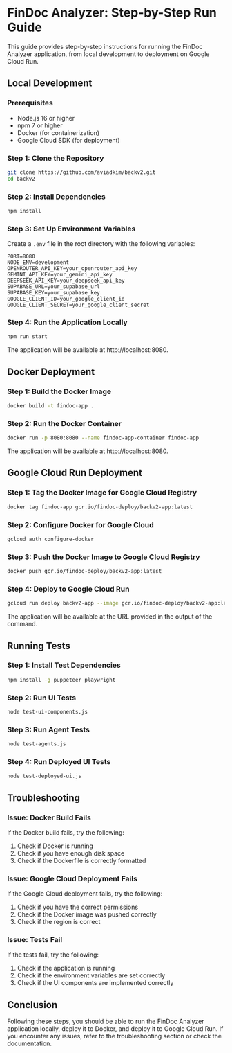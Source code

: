 # FinDoc Analyzer: Step-by-Step Run Guide

This guide provides step-by-step instructions for running the FinDoc Analyzer application, from local development to deployment on Google Cloud Run.

## Local Development

### Prerequisites

- Node.js 16 or higher
- npm 7 or higher
- Docker (for containerization)
- Google Cloud SDK (for deployment)

### Step 1: Clone the Repository

```bash
git clone https://github.com/aviadkim/backv2.git
cd backv2
```

### Step 2: Install Dependencies

```bash
npm install
```

### Step 3: Set Up Environment Variables

Create a `.env` file in the root directory with the following variables:

```
PORT=8080
NODE_ENV=development
OPENROUTER_API_KEY=your_openrouter_api_key
GEMINI_API_KEY=your_gemini_api_key
DEEPSEEK_API_KEY=your_deepseek_api_key
SUPABASE_URL=your_supabase_url
SUPABASE_KEY=your_supabase_key
GOOGLE_CLIENT_ID=your_google_client_id
GOOGLE_CLIENT_SECRET=your_google_client_secret
```

### Step 4: Run the Application Locally

```bash
npm run start
```

The application will be available at http://localhost:8080.

## Docker Deployment

### Step 1: Build the Docker Image

```bash
docker build -t findoc-app .
```

### Step 2: Run the Docker Container

```bash
docker run -p 8080:8080 --name findoc-app-container findoc-app
```

The application will be available at http://localhost:8080.

## Google Cloud Run Deployment

### Step 1: Tag the Docker Image for Google Cloud Registry

```bash
docker tag findoc-app gcr.io/findoc-deploy/backv2-app:latest
```

### Step 2: Configure Docker for Google Cloud

```bash
gcloud auth configure-docker
```

### Step 3: Push the Docker Image to Google Cloud Registry

```bash
docker push gcr.io/findoc-deploy/backv2-app:latest
```

### Step 4: Deploy to Google Cloud Run

```bash
gcloud run deploy backv2-app --image gcr.io/findoc-deploy/backv2-app:latest --platform managed --region me-west1 --allow-unauthenticated
```

The application will be available at the URL provided in the output of the command.

## Running Tests

### Step 1: Install Test Dependencies

```bash
npm install -g puppeteer playwright
```

### Step 2: Run UI Tests

```bash
node test-ui-components.js
```

### Step 3: Run Agent Tests

```bash
node test-agents.js
```

### Step 4: Run Deployed UI Tests

```bash
node test-deployed-ui.js
```

## Troubleshooting

### Issue: Docker Build Fails

If the Docker build fails, try the following:

1. Check if Docker is running
2. Check if you have enough disk space
3. Check if the Dockerfile is correctly formatted

### Issue: Google Cloud Deployment Fails

If the Google Cloud deployment fails, try the following:

1. Check if you have the correct permissions
2. Check if the Docker image was pushed correctly
3. Check if the region is correct

### Issue: Tests Fail

If the tests fail, try the following:

1. Check if the application is running
2. Check if the environment variables are set correctly
3. Check if the UI components are implemented correctly

## Conclusion

Following these steps, you should be able to run the FinDoc Analyzer application locally, deploy it to Docker, and deploy it to Google Cloud Run. If you encounter any issues, refer to the troubleshooting section or check the documentation.
